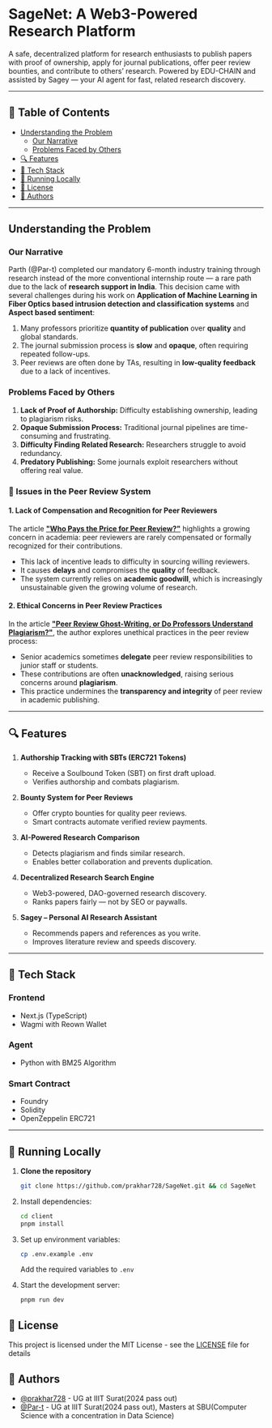 # SageNet: A Web3-Powered Research Platform

A safe, decentralized platform for research enthusiasts to publish papers with proof of ownership, apply for journal publications, offer peer review bounties, and contribute to others’ research. Powered by EDU-CHAIN and assisted by Sagey — your AI agent for fast, related research discovery.

---

## 📘 Table of Contents

- [Understanding the Problem](#understanding-the-problem)
  - [Our Narrative](#our-narrative)
  - [Problems Faced by Others](#problems-faced-by-others)
- [🔍 Features](#-features)
- [🧠 Tech Stack](#-tech-stack)
- [🚀 Running Locally](#-running-locally)
- [📄 License](#-license)
- [👥 Authors](#-authors)

---

## Understanding the Problem

### Our Narrative

Parth (@Par-t) completed our mandatory 6-month industry training through research instead of the more conventional internship route — a rare path due to the lack of **research support in India**. This decision came with several challenges during his work on **Application of Machine Learning in Fiber Optics based intrusion detection and classification systems** and **Aspect based sentiment**:

1. Many professors prioritize **quantity of publication** over **quality** and global standards.
2. The journal submission process is **slow** and **opaque**, often requiring repeated follow-ups.
3. Peer reviews are often done by TAs, resulting in **low-quality feedback** due to a lack of incentives.

### Problems Faced by Others

1. **Lack of Proof of Authorship:** Difficulty establishing ownership, leading to plagiarism risks.
2. **Opaque Submission Process:** Traditional journal pipelines are time-consuming and frustrating.
3. **Difficulty Finding Related Research:** Researchers struggle to avoid redundancy.
4. **Predatory Publishing:** Some journals exploit researchers without offering real value.

### 🔎 Issues in the Peer Review System

#### 1. Lack of Compensation and Recognition for Peer Reviewers

The article **["Who Pays the Price for Peer Review?"](https://www.nature.com/articles/d41586-023-00118-y)** highlights a growing concern in academia: peer reviewers are rarely compensated or formally recognized for their contributions.

- This lack of incentive leads to difficulty in sourcing willing reviewers.
- It causes **delays** and compromises the **quality** of feedback.
- The system currently relies on **academic goodwill**, which is increasingly unsustainable given the growing volume of research.

#### 2. Ethical Concerns in Peer Review Practices

In the article **["Peer Review Ghost-Writing, or Do Professors Understand Plagiarism?"](https://forbetterscience.com/2017/07/05/peer-review-ghost-writing-or-do-professors-understand-plagiarism/)**, the author explores unethical practices in the peer review process:

- Senior academics sometimes **delegate** peer review responsibilities to junior staff or students.
- These contributions are often **unacknowledged**, raising serious concerns around **plagiarism**.
- This practice undermines the **transparency and integrity** of peer review in academic publishing.

---

## 🔍 Features

1. **Authorship Tracking with SBTs (ERC721 Tokens)**

   - Receive a Soulbound Token (SBT) on first draft upload.
   - Verifies authorship and combats plagiarism.

2. **Bounty System for Peer Reviews**

   - Offer crypto bounties for quality peer reviews.
   - Smart contracts automate verified review payments.

3. **AI-Powered Research Comparison**

   - Detects plagiarism and finds similar research.
   - Enables better collaboration and prevents duplication.

4. **Decentralized Research Search Engine**

   - Web3-powered, DAO-governed research discovery.
   - Ranks papers fairly — not by SEO or paywalls.

5. **Sagey – Personal AI Research Assistant**
   - Recommends papers and references as you write.
   - Improves literature review and speeds discovery.

---

## 🧠 Tech Stack

### Frontend

- Next.js (TypeScript)
- Wagmi with Reown Wallet

### Agent

- Python with BM25 Algorithm

### Smart Contract

- Foundry
- Solidity
- OpenZeppelin ERC721

---

## 🚀 Running Locally

1. **Clone the repository**

   ```bash
   git clone https://github.com/prakhar728/SageNet.git && cd SageNet
   ```

2. Install dependencies:

   ```bash
   cd client
   pnpm install
   ```

3. Set up environment variables:

   ```bash
   cp .env.example .env
   ```

   Add the required variables to `.env`

4. Start the development server:
   ```bash
   pnpm run dev
   ```

## 📄 License

This project is licensed under the MIT License - see the [LICENSE](LICENSE) file for details

## 👥 Authors

- [@prakhar728](https://github.com/prakhar728) - UG at IIIT Surat(2024 pass out)
- [@Par-t](https://github.com/Par-t) - UG at IIIT Surat(2024 pass out), Masters at SBU(Computer Science with a concentration in Data Science)